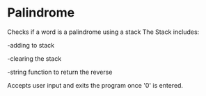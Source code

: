 # Palindrome
Checks if a word is a palindrome using a stack The Stack includes:

-adding to stack

-clearing the stack

-string function to return the reverse

Accepts user input and exits the program once '0' is entered.
